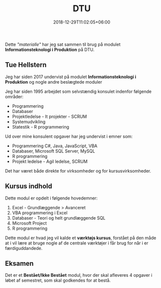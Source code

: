 ﻿---
title: "DTU"
date: 2018-12-29T11:02:05+06:00
icon: "ti-panel" # themify icon pack : https://themify.me/themify-icons
description: "Cras at dolor eget urna varius faucibus tempus in elit dolor sit amet."
# type dont remove or customize
type : "dtu"
---

Dette *"materialle"* har jeg sat sammen til brug på modulet **Informationsteknologi i Produktion** på DTU.

## Tue Hellstern
Jeg har siden 2017 undervist på modulet **Informationsteknologi i Produktion** og nogle andre beslægtede moduler

Jeg har siden 1995 arbejdet som selvstændig konsulet indenfor følgende områder:

- Programmering
- Databaser
- Projektledelse - It projekter - SCRUM
- Systemudvikling
- Statestik - R programmering

Ud over mine konsulent opgaver har jeg undervist i emner som:

- Programmering C#, Java, JavaScript, VBA
- Databaser, Microsoft SQL Server, MySQL
- R programmering
- Projekt ledelse - Agil ledelse, SCRUM

Det har været både direkte for virksomheder og for kursusvirksomheder.

## Kursus indhold
Dette modul er opdelt i følgende hovedemner:

1. Excel - Grundlæggende > Avanceret
2. VBA programmering i Excel
3. Databaser - Teori og helt grundlæggende SQL
4. Microsoft Project
5. R programmering

Dette modul er hvad jeg vil kalde et **værktøjs kursus**, forstået på den måde at i vil lære at bruge nogle af de centrale værktøjer i får brug for når i er færdiguddandede.

## Eksamen
Det er et **Bestået/Ikke Bestået** modul, hvor der skal afleveres 4 opgaver i løbet af semestret, som skal godkendes for at bestå.